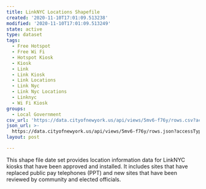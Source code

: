 ```yaml
---
title: LinkNYC Locations Shapefile
created: '2020-11-10T17:01:09.513238'
modified: '2020-11-10T17:01:09.513249'
state: active
type: dataset
tags:
  - Free Hotspot
  - Free Wi Fi
  - Hotspot Kiosk
  - Kiosk
  - Link
  - Link Kiosk
  - Link Locations
  - Link Nyc
  - Link Nyc Locations
  - Linknyc
  - Wi Fi Kiosk
groups:
  - Local Government
csv_url: 'https://data.cityofnewyork.us/api/views/5mv6-f76y/rows.csv?accessType=DOWNLOAD'
json_url: >-
  https://data.cityofnewyork.us/api/views/5mv6-f76y/rows.json?accessType=DOWNLOAD
layout: post

---
```

This shape file date set provides location information data for LinkNYC kiosks that have been approved and installed.
It includes sites that have replaced public pay telephones (PPT) and new sites that have been reviewed by community and elected officials.
